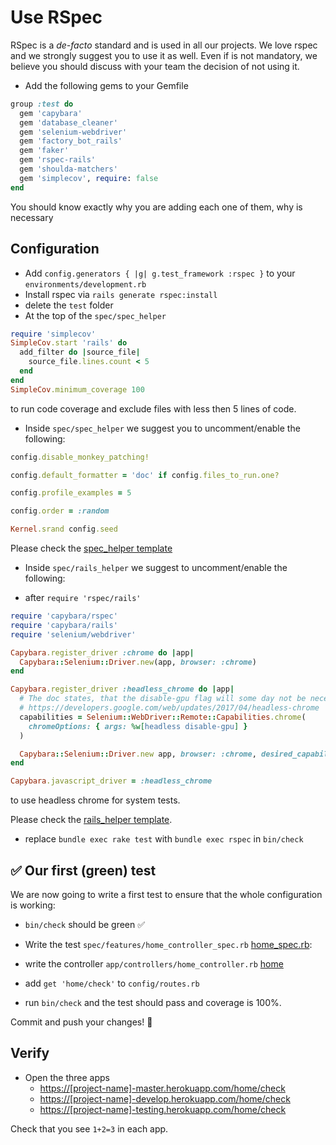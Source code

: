 # Use RSpec

RSpec is a *de-facto* standard and is used in all our projects.
We love rspec and we strongly suggest you to use it as well.
Even if is not mandatory, we believe you should discuss with your team the decision of not using it.

* Add the following gems to your Gemfile

```ruby
group :test do
  gem 'capybara'
  gem 'database_cleaner'
  gem 'selenium-webdriver'
  gem 'factory_bot_rails'
  gem 'faker'
  gem 'rspec-rails'
  gem 'shoulda-matchers'
  gem 'simplecov', require: false
end
```

You should know exactly why you are adding each one of them, why is necessary

## Configuration

* Add `config.generators { |g| g.test_framework :rspec }` to your `environments/development.rb`
* Install rspec via `rails generate rspec:install`
* delete the `test` folder
* At the top of the `spec/spec_helper`

```ruby
require 'simplecov'
SimpleCov.start 'rails' do
  add_filter do |source_file|
    source_file.lines.count < 5
  end
end
SimpleCov.minimum_coverage 100
```

to run code coverage and exclude files with less then 5 lines of code.

* Inside `spec/spec_helper` we suggest you to uncomment/enable the following:

```ruby
config.disable_monkey_patching!

config.default_formatter = 'doc' if config.files_to_run.one?

config.profile_examples = 5

config.order = :random

Kernel.srand config.seed
```

Please check the [spec_helper template](../templates/spec/spec_helper.rb)

* Inside `spec/rails_helper` we suggest to uncomment/enable the following:

* after `require 'rspec/rails'`

```ruby
require 'capybara/rspec'
require 'capybara/rails'
require 'selenium/webdriver'

Capybara.register_driver :chrome do |app|
  Capybara::Selenium::Driver.new(app, browser: :chrome)
end

Capybara.register_driver :headless_chrome do |app|
  # The doc states, that the disable-gpu flag will some day not be necessary any more:
  # https://developers.google.com/web/updates/2017/04/headless-chrome
  capabilities = Selenium::WebDriver::Remote::Capabilities.chrome(
    chromeOptions: { args: %w[headless disable-gpu] }
  )

  Capybara::Selenium::Driver.new app, browser: :chrome, desired_capabilities: capabilities
end

Capybara.javascript_driver = :headless_chrome
```

to use headless chrome for system tests.

Please check the [rails_helper template](../templates/spec/rails_helper.rb).

* replace `bundle exec rake test` with `bundle exec rspec` in `bin/check`

## :white_check_mark: Our first (green) test

We are now going to write a first test to ensure that the whole configuration is working:

* `bin/check` should be green :white_check_mark:
* Write the test `spec/features/home_controller_spec.rb` [home_spec.rb](../templates/spec/features/home_controller_spec.rb):
* write the controller `app/controllers/home_controller.rb` [home](../templates/app/controllers/home_controller.rb)
* add `get 'home/check'` to `config/routes.rb`

* run `bin/check` and the test should pass and coverage is 100%.

Commit and push your changes! :tada:

## Verify

* Open the three apps
  * <https://[project-name]-master.herokuapp.com/home/check>
  * <https://[project-name]-develop.herokuapp.com/home/check>
  * <https://[project-name]-testing.herokuapp.com/home/check>

Check that you see `1+2=3` in each app.

